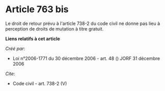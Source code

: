 # Article 763 bis

Le droit de retour prévu à l'article 738-2 du code civil ne donne pas lieu à perception de droits de mutation à titre
gratuit.

**Liens relatifs à cet article**

_Créé par_:

  - Loi n°2006-1771 du 30 décembre 2006 - art. 48 () JORF 31 décembre 2006

_Cite_:

  - Code civil - art. 738-2 (V)
